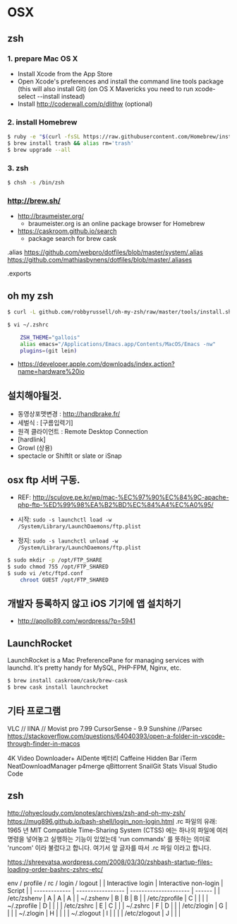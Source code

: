 # OSX

## zsh

### 1. prepare Mac OS X

- Install Xcode from the App Store
- Open Xcode's preferences and install the command line tools package (this will also install Git) (on OS X Mavericks you need to run xcode-select --install instead)
- Install http://coderwall.com/p/dlithw (optional)

### 2. install Homebrew

``` zsh
$ ruby -e "$(curl -fsSL https://raw.githubusercontent.com/Homebrew/install/master/install)"
$ brew install trash && alias rm='trash'
$ brew upgrade --all
```


### 3. zsh

``` zsh
$ chsh -s /bin/zsh
```


### http://brew.sh/

- http://braumeister.org/
  - braumeister.org is an online package browser for Homebrew
- https://caskroom.github.io/search
  - package search for brew cask

.alias
https://github.com/webpro/dotfiles/blob/master/system/.alias
https://github.com/mathiasbynens/dotfiles/blob/master/.aliases

.exports



## oh my zsh

``` zsh
$ curl -L github.com/robbyrussell/oh-my-zsh/raw/master/tools/install.sh | sh

$ vi ~/.zshrc

    ZSH_THEME="gallois"
    alias emacs="/Applications/Emacs.app/Contents/MacOS/Emacs -nw"
    plugins=(git lein)
```


* https://developer.apple.com/downloads/index.action?name=hardware%20io


## 설치해야될것.

- 동영상포맷변경 : http://handbrake.fr/
- 세벌식 : [구름입력기]
- 원격 클라이언트 : Remote Desktop Connection
- [hardlink]
- Growl (상용)
- spectacle or ShiftIt or slate or iSnap



## osx ftp 서버 구동.

- REF: http://sculove.pe.kr/wp/mac-%EC%97%90%EC%84%9C-apache-php-ftp-%ED%99%98%EA%B2%BD%EC%84%A4%EC%A0%95/

- 시작: `sudo -s launchctl load -w /System/Library/LaunchDaemons/ftp.plist`
- 정지: `sudo -s launchctl unload -w /System/Library/LaunchDaemons/ftp.plist`

```  zsh
$ sudo mkdir -p /opt/FTP_SHARE
$ sudo chmod 755 /opt/FTP_SHARED
$ sudo vi /etc/ftpd.conf
    chroot GUEST /opt/FTP_SHARED
```

## 개발자 등록하지 않고 iOS 기기에 앱 설치하기

- http://apollo89.com/wordpress/?p=5941

## LaunchRocket

LaunchRocket is a Mac PreferencePane for managing services with launchd. It's pretty handy for MySQL, PHP-FPM, Nginx, etc.

``` zsh
$ brew install caskroom/cask/brew-cask
$ brew cask install launchrocket
```


## 기타 프로그램


VLC // IINA // Movist pro 7.99 
CursorSense - 9.9
Sunshine //Parsec
https://stackoverflow.com/questions/64040393/open-a-folder-in-vscode-through-finder-in-macos

4K Video Downloader+
AlDente 베터리
Caffeine
Hidden Bar
iTerm
NeatDownloadManager
p4merge
qBittorrent
SnailGit
Stats
Visual Studio Code
## zsh


http://ohyecloudy.com/pnotes/archives/zsh-and-oh-my-zsh/
https://mug896.github.io/bash-shell/login_non-login.html
.rc 파일의 유래: 1965 년 MIT Compatible Time-Sharing System (CTSS) 에는 하나의 파일에 여러 명령을 넣어놓고 실행하는 기능이 있었는데 'run commands' 를 뜻하는 의미로 'runcom' 이라 불렀다고 합니다. 여기서 앞 글자를 따서 .rc 파일 이라고 합니다.


https://shreevatsa.wordpress.com/2008/03/30/zshbash-startup-files-loading-order-bashrc-zshrc-etc/

env / profile / rc / login / logout
|               | Interactive login | Interactive non-login | Script |
| ------------- | ----------------- | --------------------- | ------ |
| /etc/zshenv   | A                 | A                     | A      |
| ~/.zshenv     | B                 | B                     | B      |
| /etc/zprofile | C                 |                       |        |
| ~/.zprofile   | D                 |                       |        |
| /etc/zshrc    | E                 | C                     |        |
| ~/.zshrc      | F                 | D                     |        |
| /etc/zlogin   | G                 |                       |        |
| ~/.zlogin     | H                 |                       |        |
| ~/.zlogout    | I                 |                       |        |
| /etc/zlogout  | J                 |                       |        |
